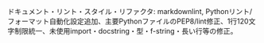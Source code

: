 ドキュメント・リント・スタイル・リファクタ: markdownlint, Pythonリント/フォーマット自動化設定追加、主要PythonファイルのPEP8/lint修正、1行120文字制限統一、未使用import・docstring・型・f-string・長い行等の修正。
